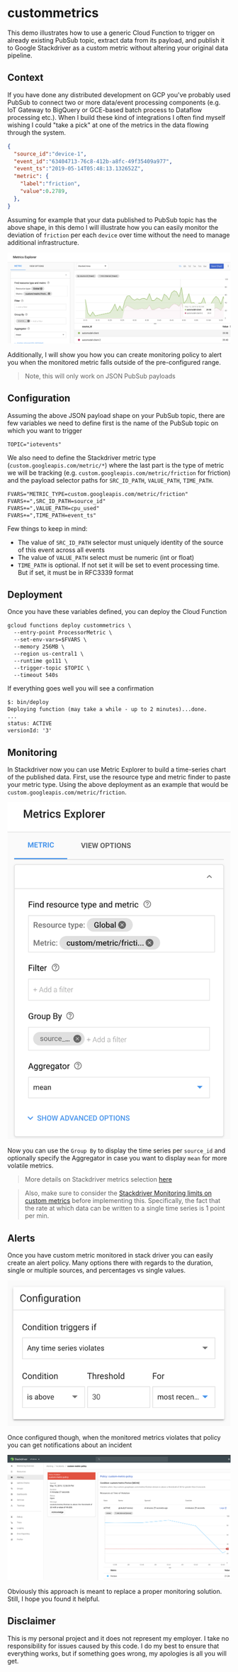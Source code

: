 # custommetrics

This demo illustrates how to use a generic Cloud Function to trigger on already existing PubSub topic, extract data from its payload, and publish it to Google Stackdriver as a custom metric without altering your original data pipeline.

## Context

If you have done any distributed development on GCP you've probably used PubSub to connect two or more data/event processing components (e.g. IoT Gateway to BigQuery or GCE-based batch process to Dataflow processing etc.). When I build these kind of integrations I often find myself wishing I could "take a pick" at one of the metrics in the data flowing through the system.

```json
{
  "source_id":"device-1",
  "event_id":"63404713-76c8-412b-a8fc-49f35409a977",
  "event_ts":"2019-05-14T05:48:13.132652Z",
  "metric": {
    "label":"friction",
    "value":0.2789,
  },
}
```

Assuming for example that your data published to PubSub topic has the above shape, in this demo I will illustrate how you can easily monitor the deviation of `friction` per each `device` over time without the need to manage additional infrastructure.

![Chart](./img/sd.png "Stackdriver Chart")

Additionally, I will show you how you can create monitoring policy to alert you when the monitored metric falls outside of the pre-configured range.

> Note, this will only work on JSON PubSub payloads

## Configuration

Assuming the above JSON payload shape on your PubSub topic, there are few variables we need to define first is the name of the PubSub topic on which you want to trigger

```shell
TOPIC="iotevents"
```

We also need to define the Stackdriver metric type (`custom.googleapis.com/metric/*`) where the last part is the type of metric we will be tracking (e.g. `custom.googleapis.com/metric/friction` for friction) and the payload selector paths for `SRC_ID_PATH`, `VALUE_PATH`, `TIME_PATH`.

```shell
FVARS="METRIC_TYPE=custom.googleapis.com/metric/friction"
FVARS+=",SRC_ID_PATH=source_id"
FVARS+=",VALUE_PATH=cpu_used"
FVARS+=",TIME_PATH=event_ts"
```

Few things to keep in mind:

* The value of `SRC_ID_PATH` selector must uniquely identity of the source of this event across all events
* The value of `VALUE_PATH` select must be numeric (int or float)
* `TIME_PATH` is optional. If not set it will be set to event processing time. But if set, it must be in RFC3339 format

## Deployment

Once you have these variables defined, you can deploy the Cloud Function

```shell
gcloud functions deploy custommetrics \
  --entry-point ProcessorMetric \
  --set-env-vars=$FVARS \
  --memory 256MB \
  --region us-central1 \
  --runtime go111 \
  --trigger-topic $TOPIC \
  --timeout 540s
```

If everything goes well you will see a confirmation

```shell
$: bin/deploy
Deploying function (may take a while - up to 2 minutes)...done.
...
status: ACTIVE
versionId: '3'
```

## Monitoring

In Stackdriver now you can use Metric Explorer to build a time-series chart of the published data. First, use the  resource type and metric finder to paste your metric type. Using the above deployment as an example that would be `custom.googleapis.com/metric/friction`.

![Metric](./img/metric.png "Stackdriver Metric")

Now you can use the `Group By` to display the time series per `source_id` and optionally specify the Aggregator in case you want to display `mean` for more volatile metrics.

> More details on Stackdriver metrics selection [here](https://cloud.google.com/monitoring/charts/metrics-selector)

> Also, make sure to consider the [Stackdriver Monitoring limits on custom metrics](https://cloud.google.com/monitoring/quotas) before implementing this. Specifically, the fact that the rate at which data can be written to a single time series is 1 point per min.

## Alerts

Once you have custom metric monitored in stack driver you can easily create an alert policy. Many options there with regards to the duration, single or multiple sources, and percentages vs single values.

![Alert](./img/alert.png "Stackdriver Alert Policy")

Once configured though, when the monitored metrics violates that policy you can get notifications about an incident

![Alert](./img/incident.png "Stackdriver Incident")

Obviously this approach is meant to replace a proper monitoring solution. Still, I hope you found it helpful.

## Disclaimer

This is my personal project and it does not represent my employer. I take no responsibility for issues caused by this code. I do my best to ensure that everything works, but if something goes wrong, my apologies is all you will get.
